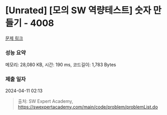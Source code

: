 # [Unrated] [모의 SW 역량테스트] 숫자 만들기 - 4008 

[문제 링크](https://swexpertacademy.com/main/code/problem/problemDetail.do?contestProbId=AWIeRZV6kBUDFAVH) 

### 성능 요약

메모리: 28,080 KB, 시간: 190 ms, 코드길이: 1,783 Bytes

### 제출 일자

2024-04-11 02:13



> 출처: SW Expert Academy, https://swexpertacademy.com/main/code/problem/problemList.do